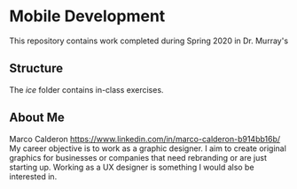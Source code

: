 # Mobile Development
This repository contains work completed during Spring 2020 in Dr. Murray's

## Structure
The *ice* folder contains in-class exercises. 

## About Me
Marco Calderon https://www.linkedin.com/in/marco-calderon-b914bb16b/ My career objective is to work as a graphic designer. I aim to create original graphics for businesses or companies that need rebranding or are just starting up. Working as a UX designer is something I would also be interested in.